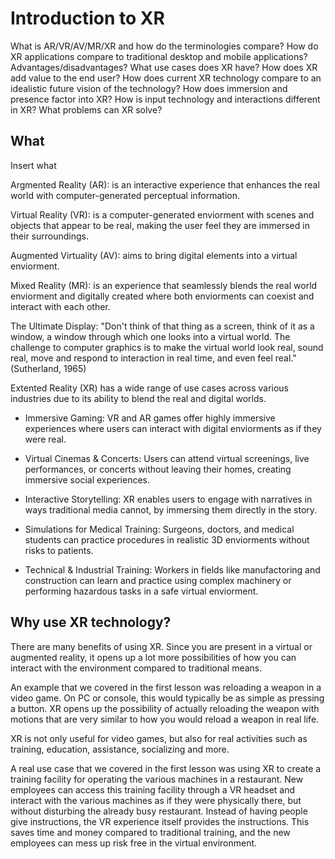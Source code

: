 # Introduction to XR
What is AR/VR/AV/MR/XR and how do the terminologies compare?
How do XR applications compare to traditional desktop and mobile applications? Advantages/disadvantages?
What use cases does XR have?
How does XR add value to the end user?
How does current XR technology compare to an idealistic future vision of the technology?
How does immersion and presence factor into XR?
How is input technology and interactions different in XR?
What problems can XR solve?

## What
Insert what

Argmented Reality (AR): is an interactive experience that enhances the real world with computer-generated perceptual information.

Virtual Reality (VR): is a computer-generated enviorment with scenes and objects that appear to be real, making the user feel they are immersed in their surroundings.

Augmented Virtuality (AV): aims to bring digital elements into a virtual enviorment.

Mixed Reality (MR): is an experience that seamlessly blends the real world enviorment and digitally created where both enviorments can coexist and interact with each other.

The Ultimate Display: "Don't think of that thing as a screen, think of it as a window, a window through which one looks into a virtual world. The challenge to computer graphics is to make the virtual world look real, sound real, move and respond to interaction in real time, and even feel real." (Sutherland, 1965)

Extented Reality (XR) has a wide range of use cases across various industries due to its ability to blend the real and digital worlds.

* Immersive Gaming: VR and AR games offer highly immersive experiences where users can interact with digital enviorments as if they were real.
* Virtual Cinemas & Concerts: Users can attend virtual screenings, live performances, or concerts without leaving their homes, creating immersive social experiences.
* Interactive Storytelling: XR enables users to engage with narratives in ways traditional media cannot, by immersing them directly in the story.

* Simulations for Medical Training: Surgeons, doctors, and medical students can practice procedures in realistic 3D enviorments without risks to patients.
* Technical & Industrial Training: Workers in fields like manufactoring and construction can learn and practice using complex machinery or performing hazardous tasks in a safe virtual enviorment.


## Why use XR technology?
There are many benefits of using XR. Since you are present in a virtual or augmented reality, it opens up a lot more possibilities of how you can interact with the environment compared to traditional means.

An example that we covered in the first lesson was reloading a weapon in a video game. On PC or console, this would typically be as simple as pressing a button. XR opens up the possibility of actually reloading the weapon with motions that are very similar to how you would reload a weapon in real life.

XR is not only useful for video games, but also for real activities such as training, education, assistance, socializing and more.

A real use case that we covered in the first lesson was using XR to create a training facility for operating the various machines in a restaurant. New employees can access this training facility through a VR headset and interact with the various machines as if they were physically there, but without disturbing the already busy restaurant. Instead of having people give instructions, the VR experience itself provides the instructions. This saves time and money compared to traditional training, and the new employees can mess up risk free in the virtual environment.
